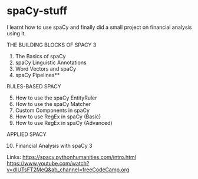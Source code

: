 # spaCy-stuff
I learnt how to use spaCy and finally did a small project on financial analysis using it.

THE BUILDING BLOCKS OF SPACY 3

1. The Basics of spaCy
2. spaCy Linguistic Annotations
3. Word Vectors and spaCy
4. spaCy Pipelines**

RULES-BASED SPACY

5. How to use the spaCy EntityRuler
6. How to use the spaCy Matcher
7. Custom Components in spaCy
8. How to use RegEx in spaCy (Basic)
9. How to use RegEx in spaCy (Advanced)

APPLIED SPACY

10. Financial Analysis with spaCy 3

Links: 
https://spacy.pythonhumanities.com/intro.html
https://www.youtube.com/watch?v=dIUTsFT2MeQ&ab_channel=freeCodeCamp.org
